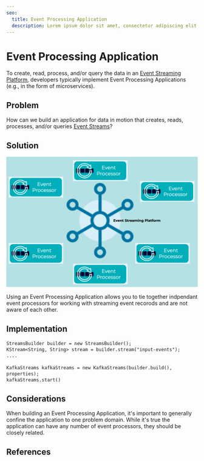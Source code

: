 ```yaml
---
seo:
  title: Event Processing Application
  description: Lorem ipsum dolor sit amet, consectetur adipiscing elit. Donec rhoncus aliquet consequat. Morbi nec lorem eget mauris posuere consequat in vel sem. Nunc ut malesuada est, fermentum tristique velit. In in odio dui. Nunc sed iaculis mauris. Donec purus tellus, fringilla nec tempor et, tristique sit amet nulla. In pharetra ligula orci, eget mattis odio luctus eu. Praesent porttitor pretium dolor, ut facilisis tortor dignissim vitae.
---
```


# Event Processing Application
To create, read, process, and/or query the data in an [Event Streaming Platform](../event-stream/event-streaming-platform.md), developers typically implement Event Processing Applications (e.g., in the form of microservices).

## Problem
How can we build an application for data in motion that creates, reads, processes, and/or queries [Event Streams](../event-stream/event-stream.md)?

## Solution
![event-processing-application](../img/event-processing-application.png)

Using an Event Processing Application allows you to tie together indpendant event processors for working with streaming event recorods and are not aware of each other.

## Implementation

```
StreamsBuilder builder = new StreamsBuilder();
KStream<String, String> stream = builder.stream("input-events");
....      

KafkaStreams kafkaStreams = new KafkaStreams(builder.build(), properties);
kafkaStreams.start() 
```

## Considerations
When building an Event Processing Application, it's important to generally confine the application to one problem domain.  While it's true the application can have any number of event processors, they should be closely related.

## References
